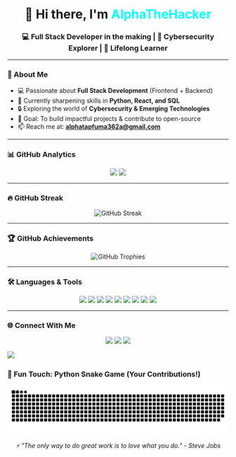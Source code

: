 <h1 align="center">👋 Hi there, I'm <span style="color:#00FFFF">AlphaTheHacker</span></h1>
<h3 align="center">💻 Full Stack Developer in the making | 🚀 Cybersecurity Explorer | 🌱 Lifelong Learner</h3>

---

### 🚀 About Me
- 💻 Passionate about **Full Stack Development** (Frontend + Backend)
- 🌱 Currently sharpening skills in **Python, React, and SQL**
- 🔒 Exploring the world of **Cybersecurity & Emerging Technologies**
- 🎯 Goal: To build impactful projects & contribute to open-source
- 📫 Reach me at: **alphatapfuma362a@gmail.com**

---

### 📊 GitHub Analytics
<p align="center">
  <img src="https://github-readme-stats.vercel.app/api?username=KingAlpha362&show_icons=true&theme=radical&count_private=true&hide_border=true" height="180px"/>
  <img src="https://github-readme-stats.vercel.app/api/top-langs/?username=KingAlpha362&layout=compact&theme=radical&hide=C,C%23&hide_border=true" height="180px"/>
</p>

---

### 🔥 GitHub Streak
<p align="center">
  <img src="https://streak-stats.demolab.com?user=KingAlpha362&theme=radical&hide_border=true" alt="GitHub Streak"/>
</p>

---

### 🏆 GitHub Achievements
<p align="center">
  <img src="https://github-profile-trophy.vercel.app/?username=KingAlpha362&theme=radical&no-frame=true&row=1&column=7" alt="GitHub Trophies"/>
</p>

---

### 🛠️ Languages & Tools
<p align="center">
  <img src="https://img.shields.io/badge/Python-3776AB?style=for-the-badge&logo=python&logoColor=white"/>
  <img src="https://img.shields.io/badge/JavaScript-F7DF1E?style=for-the-badge&logo=javascript&logoColor=black"/>
  <img src="https://img.shields.io/badge/React-20232A?style=for-the-badge&logo=react&logoColor=61DAFB"/>
  <img src="https://img.shields.io/badge/Node.js-43853D?style=for-the-badge&logo=node-dot-js&logoColor=white"/>
  <img src="https://img.shields.io/badge/MySQL-005C84?style=for-the-badge&logo=mysql&logoColor=white"/>
  <img src="https://img.shields.io/badge/Azure-0089D6?style=for-the-badge&logo=microsoftazure&logoColor=white"/>
  <img src="https://img.shields.io/badge/AWS-FF9900?style=for-the-badge&logo=amazonaws&logoColor=white"/>
  <img src="https://img.shields.io/badge/Linux-FCC624?style=for-the-badge&logo=linux&logoColor=black"/>
  <img src="https://img.shields.io/badge/Git-F05032?style=for-the-badge&logo=git&logoColor=white"/>
</p>

---

### 🌐 Connect With Me
<p align="center">
  <a href="https://github.com/KingAlpha362"><img src="https://img.shields.io/badge/GitHub-181717?style=for-the-badge&logo=github&logoColor=white"/></a>
  <a href="https://www.linkedin.com/in/alphatapfuma/"><img src="https://img.shields.io/badge/LinkedIn-0A66C2?style=for-the-badge&logo=linkedin&logoColor=white"/></a>
  <a href="mailto:alphatapfuma362a@gmail.com"><img src="https://img.shields.io/badge/Email-D14836?style=for-the-badge&logo=gmail&logoColor=white"/></a>
</p>
  <a href="https://www.instagram.com/alpha.tapfumaa/">
    <img src="https://img.shields.io/badge/Instagram-E4405F?style=for-the-badge&logo=instagram&logoColor=white&label=Follow%20%40alpha.tapfumaa"/>
  </a>

### 🐍 Fun Touch: Python Snake Game (Your Contributions!)
<p align="center">
  <img src="https://raw.githubusercontent.com/Platane/snk/output/github-contribution-grid-snake.svg" alt="snake animation" />
</p>

<p align="center">
  <i>⚡ "The only way to do great work is to love what you do." - Steve Jobs</i>
</p>

